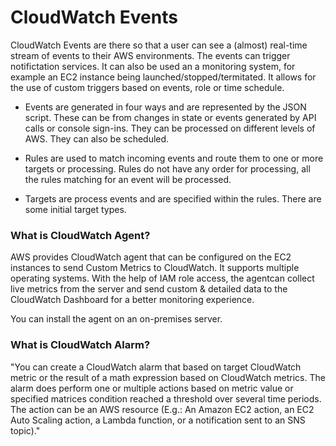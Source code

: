 # CloudWatch Events 

CloudWatch Events are there so that a user can see a (almost) real-time stream of events to their AWS environments.  The events can trigger notifictation services. It can also be used an a monitoring system, for example an EC2 instance being launched/stopped/termitated. It allows for the use of custom triggers based on events, role or time schedule.


- Events are generated in four ways and are represented by the JSON script. These can be from changes in state or events generated by API calls or console sign-ins.  They can be processed on different levels of AWS.  They can also be scheduled.

- Rules are used to match incoming events and route them to one or more targets or processing. Rules do not have any order for processing, all the rules matching for an event will be processed.

- Targets are process events and are specified within the rules. There are some initial target types.


### What is CloudWatch Agent?
AWS provides CloudWatch agent that can be configured on the EC2 instances to send Custom Metrics to CloudWatch. It supports multiple operating systems. With the help of IAM role access, the agentcan collect live metrics from the server and send custom & detailed data to the CloudWatch Dashboard for a better monitoring experience.

You can install the agent on an on-premises server.

### What is CloudWatch Alarm?
"You can create a CloudWatch alarm that based on target CloudWatch metric or the result of a math expression based on CloudWatch metrics. The alarm does perform one or multiple actions based on metric value or specified matrices condition reached a threshold over several time periods. The action can be an AWS resource (E.g.: An Amazon EC2 action, an EC2 Auto Scaling action, a Lambda function, or a notification sent to an SNS topic)."
